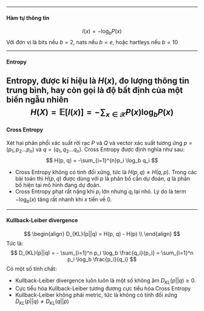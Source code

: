 
---
#### Hàm tự thông tin

$$
I(x) = -\log _bP(x)
$$
Với đơn vị là bits nếu $b=2$, nats nếu $b = e$, hoặc hartleys nếu $b = 10$

---

#### Entropy

Entropy, được kí hiệu là $H(x)$, đo lượng thông tin trung bình, hay còn gọi là **độ bất định** của một biến ngẫu nhiên
$$
H(X) = \mathbb{E}[I(x)] = -\sum_{x \in \mathcal{X}}P(x)\log _b P(x)
$$
---

#### Cross Entropy

Xét hai phân phối xác suất rời rạc $P$ và $Q$ và vector xác suất tương ứng $p = (p_1, p_2 \dots p_n)$ và $q = (q_1, q_2 \dots q_n)$. Cross Entropy được định nghĩa như sau:
$$
H(p, q) = -\sum_{i=1}^{n}p_i \log_b q_i
$$
- Cross Entropy không có tính đối xứng, tức là $H(p, q) \neq H(q, p)$. Trong các bài toán thì $H(p, q)$ được dùng với $p$ là phân bố cần dự đoán, $q$ là phân bố hiện tại mô hình đang dự đoán.
- Cross Entropy phạt rất nặng khi $p_i$ lớn nhưng $q_i$ lại nhỏ. Lý do là term $-\log_b(x)$ tăng rất nhanh khi $x$ tiến về $0$.

---

#### Kullback-Leiber divergence

$$
\begin{align}
D_{KL}(p||q) = H(p, q) - H(p) \\
\end{align}
$$
Tức là:
$$
D_{KL}(p||q) = - \sum_{i=1}^n p_i \log_b \frac{q_i}{p_i} = \sum_{i=1}^n p_i \log_b \frac{p_i}{q_i}
$$
Có một số tính chất:
- Kullback-Leiber divergence luôn luôn là một số không âm $D_{KL}(p||q) \geq 0$.
- Cực tiểu hóa Kullback-Leiber tương đương cực tiểu hóa Cross Entropy
- Kullback-Leiber không phải metric, tức là không có tính đối xứng $D_{KL}(p||q) \neq D_{KL}(q||p)$
